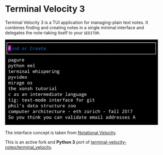 # Terminal Velocity 3

Terminal Velocity 3 is a TUI application for managing-plain text notes.
It combines finding and creating notes in a single minimal interface and
delegates the note-taking itself to your `$EDITOR`.

![Terminal Velocity 3 Screencast](./tv3.gif)

The interface concept is taken from [Notational
Velocity](http://notational.net/).

This is an active fork and **Python 3** port of
[terminal-velocity-notes/terminal_velocity](https://github.com/terminal-velocity-notes/terminal_velocity).
